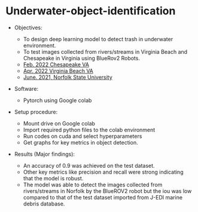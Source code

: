 # Underwater-object-identification

- Objectives:
  - To design deep learning model to detect trash in underwater environment.
  - To test images collected from rivers/streams in Virginia Beach and Chesapeake in Virginia using BlueRov2 Robots.
   - [Feb. 2022 Chesapeake VA](https://www.youtube.com/watch?v=YhF9HH67f8I&t=549s) 
   - [Apr. 2022 Virginia Beach VA](https://www.youtube.com/watch?v=Ll-X1AXM-ss)
   - [June. 2021, Norfolk State University](https://www.youtube.com/watch?v=h12f7iS8UUI)
 
- Software:
  - Pytorch using Google colab
- Setup procedure:
  - Mount drive on Google colab
  - Import required python files to the colab environment
  - Run codes on cuda and select hyperparameters
  - Get graphs for key metrics in object detection.
- Results (Major findings):
  - An accuracy of 0.9 was achieved on the test dataset.
  - Other key metrics like precision and recall were strong indicating that the model is robust.
  - The model was able to detect the images collected from rivers/streams in Norfolk by the BlueROV2 robot but the iou was low compared to that of the test dataset imported from J-EDI marine debris database.
